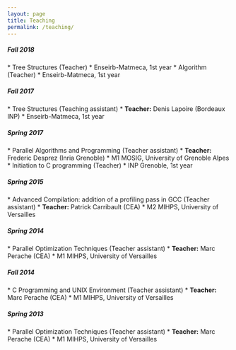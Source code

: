 ```yaml
---
layout: page
title: Teaching
permalink: /teaching/
---
```


<h5>Fall 2018</h5>
<td markdown="1">
* Tree Structures (Teacher)
	* Enseirb-Matmeca, 1st year
* Algorithm (Teacher)
	* Enseirb-Matmeca, 1st year
</td>

<h5>Fall 2017</h5>
<td markdown="1">
* Tree Structures (Teaching assistant)
	* <b>Teacher:</b> Denis Lapoire (Bordeaux INP)
	* Enseirb-Matmeca, 1st year
</td>

<h5>Spring 2017</h5>
<td markdown="1">
* Parallel Algorithms and Programming (Teacher assistant)
	* <b>Teacher:</b> Frederic Desprez (Inria Grenoble)
	* M1 MOSIG, University of Grenoble Alpes
* Initiation to C programming (Teacher)
	* INP Grenoble, 1st year
</td>



<h5>Spring 2015</h5>
<td markdown="1">
* Advanced Compilation: addition of a profiling pass in GCC (Teacher assistant)
	* <b>Teacher:</b> Patrick Carribault (CEA)
	* M2 MIHPS, University of Versailles
</td>


<h5>Spring 2014</h5>
<td markdown="1">
* Parallel Optimization Techniques (Teacher assistant)
	* <b>Teacher:</b> Marc Perache (CEA)
	* M1 MIHPS, University of Versailles
</td>


<h5>Fall 2014</h5>
<td markdown="1">
* C Programming and UNIX Environment (Teacher assistant)
	* <b>Teacher:</b> Marc Perache (CEA)
	* M1 MIHPS, University of Versailles 
</td>

<h5>Spring 2013</h5>
<td markdown="1">
* Parallel Optimization Techniques (Teacher assistant)
	* <b>Teacher:</b> Marc Perache (CEA)
	* M1 MIHPS, University of Versailles
</td>
